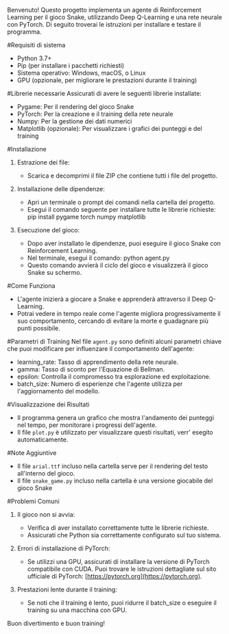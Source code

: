 Benvenuto! Questo progetto implementa un agente di Reinforcement Learning per il gioco Snake, utilizzando Deep Q-Learning e una rete neurale con PyTorch. Di seguito troverai le istruzioni per installare e testare il programma.

#Requisiti di sistema
- Python 3.7+
- Pip (per installare i pacchetti richiesti)
- Sistema operativo: Windows, macOS, o Linux
- GPU (opzionale, per migliorare le prestazioni durante il training)

#Librerie necessarie
Assicurati di avere le seguenti librerie installate:

- Pygame: Per il rendering del gioco Snake
- PyTorch: Per la creazione e il training della rete neurale
- Numpy: Per la gestione dei dati numerici
- Matplotlib (opzionale): Per visualizzare i grafici dei punteggi e del training

#Installazione

1. Estrazione dei file: 
   - Scarica e decomprimi il file ZIP che contiene tutti i file del progetto.

2. Installazione delle dipendenze:
   - Apri un terminale o prompt dei comandi nella cartella del progetto.
   - Esegui il comando seguente per installare tutte le librerie richieste:
     pip install pygame torch numpy matplotlib

3. Esecuzione del gioco:
   - Dopo aver installato le dipendenze, puoi eseguire il gioco Snake con Reinforcement Learning.
   - Nel terminale, esegui il comando:
     python agent.py
   - Questo comando avvierà il ciclo del gioco e visualizzerà il gioco Snake su schermo.

#Come Funziona

- L'agente inizierà a giocare a Snake e apprenderà attraverso il Deep Q-Learning.
- Potrai vedere in tempo reale come l'agente migliora progressivamente il suo comportamento, cercando di evitare la morte e guadagnare più punti possibile.

#Parametri di Training
Nel file `agent.py` sono definiti alcuni parametri chiave che puoi modificare per influenzare il comportamento dell'agente:

- learning_rate: Tasso di apprendimento della rete neurale.
- gamma: Tasso di sconto per l'Equazione di Bellman.
- epsilon: Controlla il compromesso tra esplorazione ed exploitazione.
- batch_size: Numero di esperienze che l'agente utilizza per l'aggiornamento del modello.

#Visualizzazione dei Risultati
- Il programma genera un grafico che mostra l'andamento dei punteggi nel tempo, per monitorare i progressi dell'agente.
- Il file `plot.py` è utilizzato per visualizzare questi risultati, verr' esegito automaticamente.

#Note Aggiuntive
- Il file `arial.ttf` incluso nella cartella serve per il rendering del testo all'interno del gioco.
- Il file `snake_game.py` incluso nella cartella è una versione giocabile del gioco Snake

#Problemi Comuni

1. Il gioco non si avvia: 
   - Verifica di aver installato correttamente tutte le librerie richieste.
   - Assicurati che Python sia correttamente configurato sul tuo sistema.

2. Errori di installazione di PyTorch:
   - Se utilizzi una GPU, assicurati di installare la versione di PyTorch compatibile con CUDA. Puoi trovare le istruzioni dettagliate sul sito ufficiale di PyTorch: [https://pytorch.org](https://pytorch.org).

3. Prestazioni lente durante il training:
   - Se noti che il training è lento, puoi ridurre il batch_size o eseguire il training su una macchina con GPU.

Buon divertimento e buon training!
